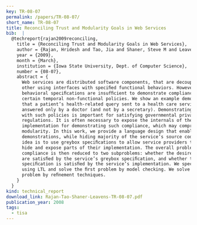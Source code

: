 ```yaml
---
key: TR-08-07
permalink: /papers/TR-08-07/
short_name: TR-08-07
title: Reconciling Trust and Modularity Goals in Web Services
bib:  |
  @techreport{rajan2009reconciling,
    title = {Reconciling Trust and Modularity Goals in Web Services},
    author = {Rajan, Hridesh and Tao, Jia and Shaner, Steve M and Leavens, Gary T},
    year = {2009},
    month = {March},
    institution = {Iowa State University, Dept. of Computer Science},
    number = {08-07},
    abstract = {
      Web services are distributed software components, that are decoupled from each
      other using interfaces with speciﬁed functional behaviors. However, such
      behavioral speciﬁcations are insufﬁcient to demonstrate compliance with
      certain temporal non-functional policies. We show an example demonstrating
      that a patient’s health-related query sent to a health care service is
      answered only by a doctor (and not by a secretary). Demonstrating compliance
      with such policies is important for satisfying governmental privacy
      regulations. It is often necessary to expose the internals of the web service
      implementation for demonstrating such compliance, which may compromise
      modularity. In this work, we provide a language design that enables such
      demonstrations, while hiding majority of the service’s source code. The key
      idea is to use greybox speciﬁcations to allow service providers to selectively
      hide and expose parts of their implementation. The overall problem of showing
      compliance is then reduced to two subproblems: whether the desired properties
      are satisﬁed by the service’s greybox speciﬁcation, and whether this greybox
      speciﬁcation is satisﬁed by the service’s implementation. We specify policies
      using LTL and solve the ﬁrst problem by model checking. We solve the second
      problem by reﬁnement techniques.
    }
  }
kind: technical_report
download_link: Rajan-Tao-Shaner-Leavens-TR-08-07.pdf
publication_year: 2008
tags:
  - tisa
---
```

